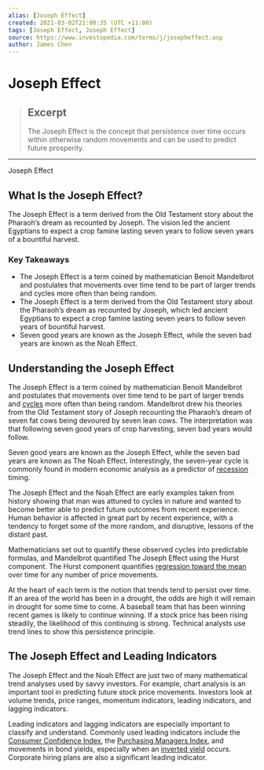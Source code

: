 ```yaml
---
alias: [Joseph Effect]
created: 2021-03-02T21:00:35 (UTC +11:00)
tags: [Joseph Effect, Joseph Effect]
source: https://www.investopedia.com/terms/j/josepheffect.asp
author: James Chen
---
```


# Joseph Effect

> ## Excerpt
> The Joseph Effect is the concept that persistence over time occurs within otherwise random movements and can be used to predict future prosperity.

---

Joseph Effect
## What Is the Joseph Effect?

The Joseph Effect is a term derived from the Old Testament story about the Pharaoh’s dream as recounted by Joseph. The vision led the ancient Egyptians to expect a crop famine lasting seven years to follow seven years of a bountiful harvest.

### Key Takeaways

-   The Joseph Effect is a term coined by mathematician Benoit Mandelbrot and postulates that movements over time tend to be part of larger trends and cycles more often than being random.
-   The Joseph Effect is a term derived from the Old Testament story about the Pharaoh’s dream as recounted by Joseph, which led ancient Egyptians to expect a crop famine lasting seven years to follow seven years of bountiful harvest.
-   Seven good years are known as the Joseph Effect, while the seven bad years are known as the Noah Effect.

## Understanding the Joseph Effect

The Joseph Effect is a term coined by mathematician Benoit Mandelbrot and postulates that movements over time tend to be part of larger trends and [cycles](https://www.investopedia.com/terms/m/market_cycles.asp) more often than being random. Mandelbrot drew his theories from the Old Testament story of Joseph recounting the Pharaoh’s dream of seven fat cows being devoured by seven lean cows. The interpretation was that following seven good years of crop harvesting, seven bad years would follow.

Seven good years are known as the Joseph Effect, while the seven bad years are known as The Noah Effect. Interestingly, the seven-year cycle is commonly found in modern economic analysis as a predictor of [recession](https://www.investopedia.com/terms/r/recession.asp) timing.

The Joseph Effect and the Noah Effect are early examples taken from history showing that man was attuned to cycles in nature and wanted to become better able to predict future outcomes from recent experience. Human behavior is affected in great part by recent experience, with a tendency to forget some of the more random, and disruptive, lessons of the distant past.

Mathematicians set out to quantify these observed cycles into predictable formulas, and Mandelbrot quantified The Joseph Effect using the Hurst component. The Hurst component quantifies [regression toward the mean](https://www.investopedia.com/terms/m/meanreversion.asp) over time for any number of price movements.

At the heart of each term is the notion that trends tend to persist over time. If an area of the world has been in a drought, the odds are high it will remain in drought for some time to come. A baseball team that has been winning recent games is likely to continue winning. If a stock price has been rising steadily, the likelihood of this continuing is strong. Technical analysts use trend lines to show this persistence principle.

## The Joseph Effect and Leading Indicators

The Joseph Effect and the Noah Effect are just two of many mathematical trend analyses used by savvy investors. For example, chart analysis is an important tool in predicting future stock price movements. Investors look at volume trends, price ranges, momentum indicators, leading indicators, and lagging indicators.

Leading indicators and lagging indicators are especially important to classify and understand. Commonly used leading indicators include the [Consumer Confidence Index](https://www.investopedia.com/terms/c/cci.asp), the [Purchasing Managers Index](https://www.investopedia.com/terms/p/pmi.asp), and movements in bond yields, especially when an [inverted yield](https://www.investopedia.com/terms/i/invertedyieldcurve.asp) occurs. Corporate hiring plans are also a significant leading indicator.
